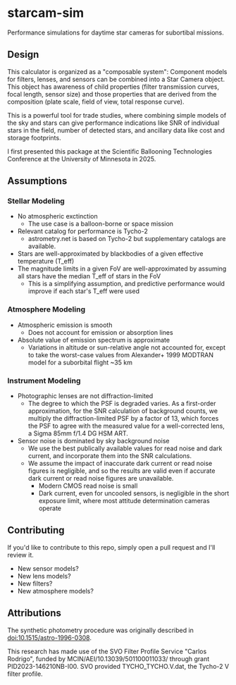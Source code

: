 # starcam-sim

Performance simulations for daytime star cameras for subortibal missions.

## Design

This calculator is organized as a "composable system": Component models for filters, lenses, and sensors can be combined into a Star Camera object. This object has awareness of child properties (filter transmission curves, focal length, sensor size) and those properties that are derived from the composition (plate scale, field of view, total response curve).

This is a powerful tool for trade studies, where combining simple models of the sky and stars can give performance indications like SNR of individual stars in the field, number of detected stars, and ancillary data like cost and storage footprints.

I first presented this package at the Scientific Ballooning Technologies Conference at the University of Minnesota in 2025.

## Assumptions

### Stellar Modeling

* No atmospheric exctinction
    * The use case is a balloon-borne or space mission
* Relevant catalog for performance is Tycho-2
    * astrometry.net is based on Tycho-2 but supplementary catalogs are available.
* Stars are well-approximated by blackbodies of a given effective temperature (T_eff)
* The magnitude limits in a given FoV are well-approximated by assuming all stars have the median T_eff of stars in the FoV
    * This is a simplifying assumption, and predictive performance would improve if each star's T_eff were used

### Atmosphere Modeling

* Atmospheric emission is smooth
    * Does not account for emission or absorption lines
* Absolute value of emission spectrum is approximate
    * Variations in altitude or sun-relative angle not accounted for, except to take the worst-case values from Alexander+ 1999 MODTRAN model for a suborbital flight ~35 km

### Instrument Modeling

* Photographic lenses are not diffraction-limited
    * The degree to which the PSF is degraded varies. As a first-order approximation, for the SNR calculation of background counts, we multiply the diffraction-limited PSF by a factor of 13, which forces the PSF to agree with the measured value for a well-corrected lens, a Sigma 85mm f/1.4 DG HSM ART.
* Sensor noise is dominated by sky background noise
    * We use the best publically available values for read noise and dark current, and incorporate them into the SNR calculations.
    * We assume the impact of inaccurate dark current or read noise figures is negligible, and so the results are valid even if accurate dark current or read noise figures are unavailable.
        * Modern CMOS read noise is small
        * Dark current, even for uncooled sensors, is negligible in the short exposure limit, where most attitude determination cameras operate

## Contributing

If you'd like to contribute to this repo, simply open a pull request and I'll review it.

* New sensor models?
* New lens models?
* New filters?
* New atmosphere models?

## Attributions

The synthetic photometry procedure was originally described in [doi:10.1515/astro-1996-0308](https://ui.adsabs.harvard.edu/link_gateway/1996BaltA...5..459S/doi:10.1515/astro-1996-0308).

This research has made use of the SVO Filter Profile Service "Carlos Rodrigo", funded by MCIN/AEI/10.13039/501100011033/ through grant PID2023-146210NB-I00.
SVO provided TYCHO_TYCHO.V.dat, the Tycho-2 V filter profile.